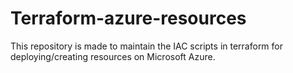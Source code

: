 # Terraform-azure-resources
This repository is made to maintain the IAC scripts in terraform for deploying/creating resources on Microsoft Azure.
